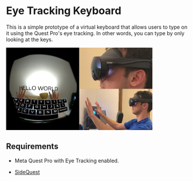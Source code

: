 # Eye Tracking Keyboard

This is a simple prototype of a virtual keyboard that allows users to type on it using the Quest Pro's eye tracking. In other words, you can type by only looking at the keys.

<a href="https://youtu.be/F_BDJ5TxftQ"><img src="Images/video.jpg" width="400"/></a>

## Requirements

 - Meta Quest Pro with Eye Tracking enabled.
 
 - [SideQuest](https://sidequestvr.com)


